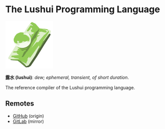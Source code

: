 # The Lushui Programming Language

<img src="misc/logo.svg" alt="lushui" width="150" height="150" />

**露水 (lushui)**: _dew; ephemeral, transient, of short duration_.

The reference compiler of the Lushui programming language.

## Remotes

* [GitHub](https://github.com/fmease/lushui.git) (origin)
* [GitLab](https://gitlab.com/fmease/lushui.git) (mirror)

